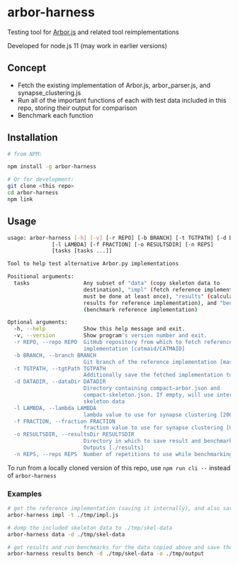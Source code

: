 # arbor-harness

Testing tool for
[Arbor.js](https://github.com/catmaid/CATMAID/blob/master/django/applications/catmaid/static/libs/catmaid/Arbor.js)
and related tool reimplementations

Developed for node.js 11 (may work in earlier versions)

## Concept

- Fetch the existing implementation of Arbor.js, arbor_parser.js, and synapse_clustering.js
- Run all of the important functions of each with test data included in this repo, storing their output for comparison
- Benchmark each function

## Installation

```bash
# from NPM:

npm install -g arbor-harness

# Or for development:
git clone <this repo>
cd arbor-harness
npm link
```

## Usage

```bash
usage: arbor-harness [-h] [-v] [-r REPO] [-b BRANCH] [-t TGTPATH] [-d DATADIR]
              [-l LAMBDA] [-f FRACTION] [-o RESULTSDIR] [-n REPS]
              [tasks [tasks ...]]

Tool to help test alternative Arbor.py implementations

Positional arguments:
  tasks                 Any subset of "data" (copy skeleton data to 
                        destination), "impl" (fetch reference implementation; 
                        must be done at least once), "results" (calculate 
                        results for reference implementation), and "bench" 
                        (benchmark reference implementation)

Optional arguments:
  -h, --help            Show this help message and exit.
  -v, --version         Show program's version number and exit.
  -r REPO, --repo REPO  GitHub repository from which to fetch reference 
                        implementation [catmaid/CATMAID]
  -b BRANCH, --branch BRANCH
                        Git branch of the reference implementation [master]
  -t TGTPATH, --tgtPath TGTPATH
                        Additionally save the fetched implementation to a file
  -d DATADIR, --dataDir DATADIR
                        Directory containing compact-arbor.json and 
                        compact-skeleton.json. If empty, will use internal 
                        skeleton data
  -l LAMBDA, --lambda LAMBDA
                        lambda value to use for synapse clustering [2000]
  -f FRACTION, --fraction FRACTION
                        fraction value to use for synapse clustering [0.9]
  -o RESULTSDIR, --resultsDir RESULTSDIR
                        Directory in which to save result and benchmark 
                        Outputs [./results]
  -n REPS, --reps REPS  Number of repetitions to use while benchmarking [100]
```

To run from a locally cloned version of this repo, use `npm run cli --` instead of `arbor-harness`

### Examples

```bash
# get the reference implementation (saving it internally), and also save it to ./tmp/impl.js for inspection
arbor-harness impl -t ./tmp/impl.js

# dump the included skeleton data to ./tmp/skel-data
arbor-harness data -d ./tmp/skel-data

# get results and run benchmarks for the data copied above and save them to ./tmp/output
arbor-harness results bench -d ./tmp/skel-data -o ./tmp/output
```
